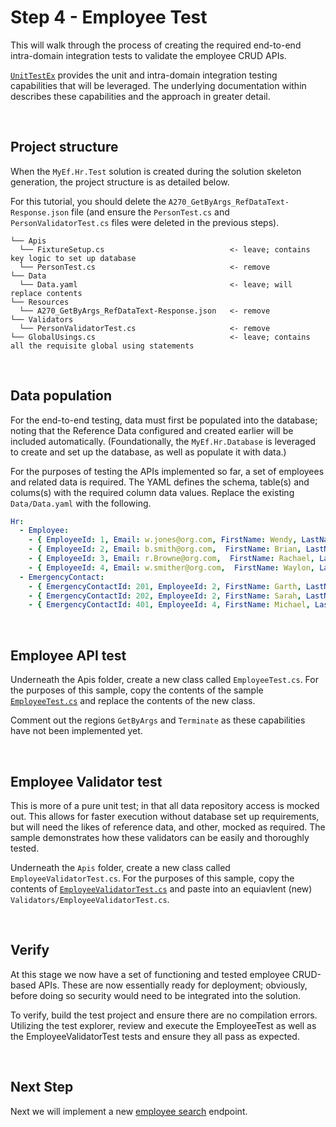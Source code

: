 ﻿# Step 4 - Employee Test

This will walk through the process of creating the required end-to-end intra-domain integration tests to validate the employee CRUD APIs.

[`UnitTestEx`](https://github.com/Avanade/unittestex) provides the unit and intra-domain integration testing capabilities that will be leveraged. The underlying documentation within describes these capabilities and the approach in greater detail.

<br/>

## Project structure

When the `MyEf.Hr.Test` solution is created during the solution skeleton generation, the project structure is as detailed below.

For this tutorial, you should delete the `A270_GetByArgs_RefDataText-Response.json` file (and ensure the `PersonTest.cs` and `PersonValidatorTest.cs` files were deleted in the previous steps).

```
└── Apis
  └── FixtureSetup.cs                            <- leave; contains key logic to set up database
  └── PersonTest.cs                              <- remove
└── Data
  └── Data.yaml                                  <- leave; will replace contents
└── Resources
  └── A270_GetByArgs_RefDataText-Response.json   <- remove
└── Validators
  └── PersonValidatorTest.cs                     <- remove
└── GlobalUsings.cs                              <- leave; contains all the requisite global using statements
```

<br/>

## Data population

For the end-to-end testing, data must first be populated into the database; noting that the Reference Data configured and created earlier will be included automatically. (Foundationally, the `MyEf.Hr.Database` is leveraged to create and set up the database, as well as populate it with data.)

For the purposes of testing the APIs implemented so far, a set of employees and related data is required. The YAML defines the schema, table(s) and colums(s) with the required column data values. Replace the existing `Data/Data.yaml` with the following.

``` yaml
Hr:
  - Employee:
    - { EmployeeId: 1, Email: w.jones@org.com, FirstName: Wendy, LastName: Jones, GenderCode: F, Birthday: 1985-03-18, StartDate: 2000-12-11, PhoneNo: (425) 612 8113 }
    - { EmployeeId: 2, Email: b.smith@org.com,  FirstName: Brian, LastName: Smith, GenderCode: M, Birthday: 1994-11-07, StartDate: 2013-08-06, TerminationDate: 2015-04-08, TerminationReasonCode: RE, PhoneNo: (429) 120 0098 }
    - { EmployeeId: 3, Email: r.Browne@org.com,  FirstName: Rachael, LastName: Browne, GenderCode: F, Birthday: 1972-06-28, StartDate: 2019-11-06, PhoneNo: (421) 783 2343 }
    - { EmployeeId: 4, Email: w.smither@org.com,  FirstName: Waylon, LastName: Smithers, GenderCode: M, Birthday: 1952-02-21, StartDate: 2001-01-22, PhoneNo: (428) 893 2793, AddressJson: '{ "street1": "8365 851 PL NE", "city": "Redmond", "state": "WA", "postCode": "98052" }' }
  - EmergencyContact:
    - { EmergencyContactId: 201, EmployeeId: 2, FirstName: Garth, LastName: Smith, PhoneNo: (443) 678 1827, RelationshipTypeCode: PAR }
    - { EmergencyContactId: 202, EmployeeId: 2, FirstName: Sarah, LastName: Smith, PhoneNo: (443) 234 3837, RelationshipTypeCode: PAR }
    - { EmergencyContactId: 401, EmployeeId: 4, FirstName: Michael, LastName: Manners, PhoneNo: (234) 297 9834, RelationshipTypeCode: FRD }
```

<br/>

## Employee API test

Underneath the Apis folder, create a new class called `EmployeeTest.cs`. For the purposes of this sample, copy the contents of the sample [`EmployeeTest.cs`](../MyEf.Hr.Test/Apis/EmployeeTest.cs) and replace the contents of the new class.

Comment out the regions `GetByArgs` and `Terminate` as these capabilities have not been implemented yet.

</br>

## Employee Validator test

This is more of a pure unit test; in that all data repository access is mocked out. This allows for faster execution without database set up requirements, but will need the likes of reference data, and other, mocked as required. The sample demonstrates how these validators can be easily and thoroughly tested.



Underneath the `Apis` folder, create a new class called `EmployeeValidatorTest.cs`. For the purposes of this sample, copy the contents of [`EmployeeValidatorTest.cs`](../MyEf.Hr.Test/Validators/EmployeeValidatorTest.cs) and paste into an equiavlent (new) `Validators/EmployeeValidatorTest.cs`.



</br>

## Verify

At this stage we now have a set of functioning and tested employee CRUD-based APIs. These are now essentially ready for deployment; obviously, before doing so security would need to be integrated into the solution.

To verify, build the test project and ensure there are no compilation errors. Utilizing the test explorer, review and execute the EmployeeTest as well as the EmployeeValidatorTest tests and ensure they all pass as expected.

<br/>

## Next Step

Next we will implement a new [employee search](./5-Employee-Search.md) endpoint.
